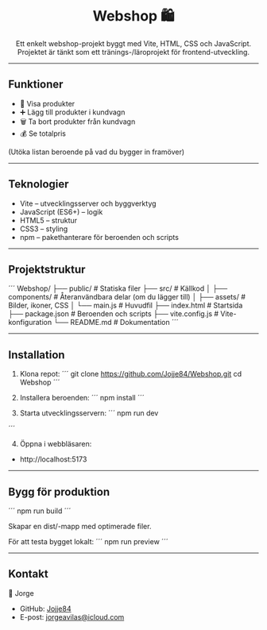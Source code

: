 <h1 align='center'>Webshop 🛍️</h1>

<p align="center">Ett enkelt webshop-projekt byggt med Vite, HTML, CSS och JavaScript. Projektet är tänkt som ett tränings-/läroprojekt för frontend-utveckling.</p>

---

## Funktioner

- 🛒 Visa produkter
- ➕ Lägg till produkter i kundvagn
- 🗑️ Ta bort produkter från kundvagn
- 💰 Se totalpris

(Utöka listan beroende på vad du bygger in framöver)

---

## Teknologier

- Vite – utvecklingsserver och byggverktyg
- JavaScript (ES6+) – logik
- HTML5 – struktur
- CSS3 – styling
- npm – pakethanterare för beroenden och scripts

---

## Projektstruktur

´´´
Webshop/
├── public/            # Statiska filer
├── src/               # Källkod
│   ├── components/    # Återanvändbara delar (om du lägger till)
│   ├── assets/        # Bilder, ikoner, CSS
│   └── main.js        # Huvudfil
├── index.html         # Startsida
├── package.json       # Beroenden och scripts
├── vite.config.js     # Vite-konfiguration
└── README.md          # Dokumentation
´´´

---

## Installation

1. Klona repot:
´´´
git clone https://github.com/Jojje84/Webshop.git
cd Webshop
´´´

2. Installera beroenden:
´´´
npm install
´´´

3. Starta utvecklingsservern:
´´´
npm run dev

´´´

4. Öppna i webbläsaren:

- http://localhost:5173

---

## Bygg för produktion
´´´
npm run build
´´´

Skapar en dist/-mapp med optimerade filer.

För att testa bygget lokalt:
´´´
npm run preview
´´´

---

## Kontakt

👤 Jorge

- GitHub: [Jojje84](https://github.com/Jojje84)
- E-post: [jorgeavilas@icloud.com](mailto:jorgeavilas@icloud.com)